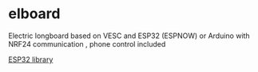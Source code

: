 # elboard
Electric longboard based on VESC and ESP32 (ESPNOW) or Arduino with NRF24 communication , phone control included

[ESP32 library](https://github.com/espressif/arduino-esp32)
